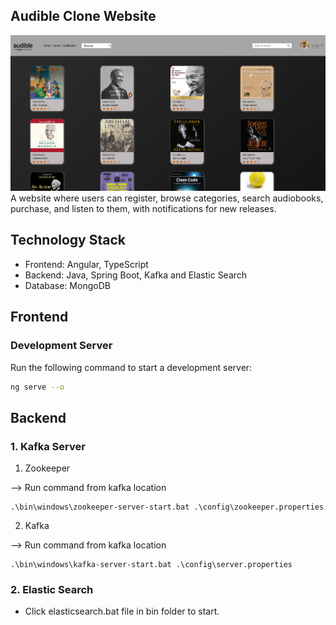 ## Audible Clone Website
![Alt text](./frontend/images/audible-home.png)
A website where users can register, browse categories, search audiobooks, purchase, and listen to them, with notifications for new releases.


## Technology Stack
- Frontend: Angular, TypeScript
- Backend: Java, Spring Boot, Kafka and Elastic Search
- Database: MongoDB


## Frontend
### Development Server
Run the following command to start a development server:
```bash
ng serve --o
```

## Backend
### 1. Kafka Server
1. Zookeeper

  --> Run command from kafka location
  
    .\bin\windows\zookeeper-server-start.bat .\config\zookeeper.properties
         
2. Kafka

  --> Run command from kafka location
  
    .\bin\windows\kafka-server-start.bat .\config\server.properties
  
### 2. Elastic Search
- Click elasticsearch.bat file in bin folder to start.

